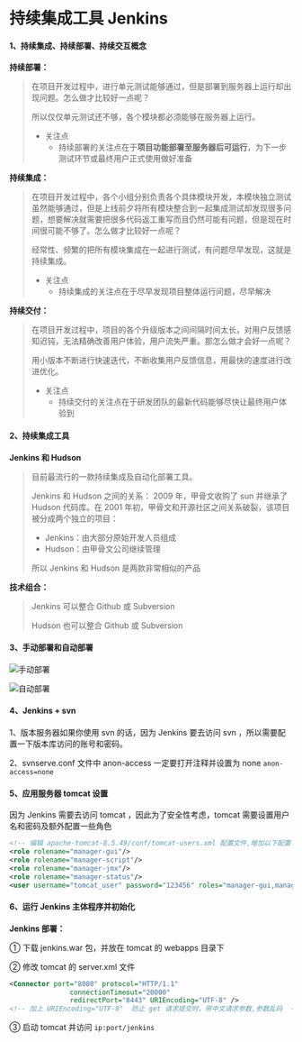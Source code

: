 # 持续集成工具 Jenkins

#### 1、持续集成、持续部署、持续交互概念

**持续部署：**

> 在项目开发过程中，进行单元测试能够通过，但是部署到服务器上运行却出现问题。怎么做才比较好一点呢？
>
> 所以仅仅单元测试还不够，各个模块都必须能够在服务器上运行。
>
> - 关注点
>   - 持续部署的关注点在于**项目功能部署至服务器后可运行**，为下一步测试环节或最终用户正式使用做好准备

**持续集成：**

> 在项目开发过程中，各个小组分别负责各个具体模块开发，本模块独立测试虽然能够通过，但是上线前夕将所有模块整合到一起集成测试却发现很多问题，想要解决就需要把很多代码返工重写而且仍然可能有问题，但是现在时间很可能不够了。怎么做才比较好一点呢？
>
> 经常性、频繁的把所有模块集成在一起进行测试，有问题尽早发现，这就是持续集成。
>
> - 关注点
>   - 持续集成的关注点在于尽早发现项目整体运行问题，尽早解决

**持续交付：**

> 在项目开发过程中，项目的各个升级版本之间间隔时间太长，对用户反馈感知迟钝，无法精确改善用户体验，用户流失严重。那怎么做才会好一点呢？
>
> 用小版本不断进行快速迭代，不断收集用户反馈信息，用最快的速度进行改进优化。
>
> - 关注点
>   - 持续交付的关注点在于研发团队的最新代码能够尽快让最终用户体验到

#### 2、持续集成工具

**Jenkins 和 Hudson**

> 目前最流行的一款持续集成及自动化部署工具。
>
> Jenkins 和 Hudson 之间的关系： 2009 年，甲骨文收购了 sun 并继承了 Hudson 代码库。在 2001 年初，甲骨文和开源社区之间关系破裂，该项目被分成两个独立的项目：
>
> - Jenkins：由大部分原始开发人员组成
> - Hudson：由甲骨文公司继续管理
>
> 所以 Jenkins 和 Hudson 是两款非常相似的产品

**技术组合：**

> Jenkins 可以整合 Github 或 Subversion
>
> Hudson 也可以整合 Github 或 Subversion

#### 3、手动部署和自动部署

![手动部署](https://shp-notes-1257820375.cos.ap-chengdu.myqcloud.com/shp-jenkins/%E6%89%8B%E5%8A%A8%E9%83%A8%E7%BD%B2.png)

![自动部署](https://shp-notes-1257820375.cos.ap-chengdu.myqcloud.com/shp-jenkins/%E8%87%AA%E5%8A%A8%E9%83%A8%E7%BD%B2.png)

#### 4、Jenkins + svn 

1、版本服务器如果你使用 svn 的话，因为 Jenkins 要去访问 svn ，所以需要配置一下版本库访问的账号和密码。

2、svnserve.conf 文件中 anon-access 一定要打开注释并设置为 none   `anon-access=none`

#### 5、应用服务器 tomcat 设置

因为 Jenkins 需要去访问 tomcat ，因此为了安全性考虑，tomcat 需要设置用户名和密码及额外配置一些角色

```xml
<!-- 编辑 apache-tomcat-8.5.49/conf/tomcat-users.xml 配置文件,增加以下配置 -->
<role rolename="manager-gui"/>
<role rolename="manager-script"/>
<role rolename="manager-jmx"/>
<role rolename="manager-status"/>
<user username="tomcat_user" password="123456" roles="manager-gui,manager-script,manager-jmx,manager-status"/>
```

#### 6、运行 Jenkins 主体程序并初始化

**Jenkins 部署：**

① 下载 jenkins.war 包，并放在 tomcat 的 webapps 目录下

② 修改 tomcat 的 server.xml 文件

```xml
<Connector port="8080" protocol="HTTP/1.1"
               connectionTimeout="20000"
               redirectPort="8443" URIEncoding="UTF-8" />
<!-- 加上 URIEncoding="UTF-8"  防止 get 请求提交时，带中文请求参数,参数乱码  -->
```

③ 启动 tomcat 并访问 `ip:port/jenkins`





























